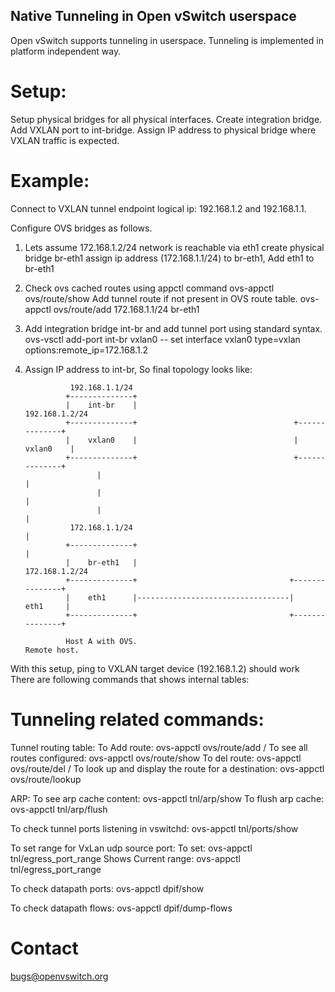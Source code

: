 Native Tunneling in Open vSwitch userspace
------------------------------------------

Open vSwitch supports tunneling in userspace. Tunneling is implemented in
platform independent way.

Setup:
======
Setup physical bridges for all physical interfaces. Create integration bridge.
Add VXLAN port to int-bridge. Assign IP address to physical bridge where
VXLAN traffic is expected.

Example:
========
Connect to VXLAN tunnel endpoint logical ip: 192.168.1.2 and 192.168.1.1.

Configure OVS bridges as follows.

1. Lets assume 172.168.1.2/24 network is reachable via eth1 create physical bridge br-eth1
   assign ip address (172.168.1.1/24) to br-eth1, Add eth1 to br-eth1
2. Check ovs cached routes using appctl command
   ovs-appctl ovs/route/show
   Add tunnel route if not present in OVS route table.
   ovs-appctl ovs/route/add 172.168.1.1/24 br-eth1
3. Add integration bridge int-br and add tunnel port using standard syntax.
   ovs-vsctl add-port int-br vxlan0 -- set interface vxlan0 type=vxlan  options:remote_ip=172.168.1.2
4. Assign IP address to int-br, So final topology looks like:

                 192.168.1.1/24
                +--------------+
                |    int-br    |                                    192.168.1.2/24
                +--------------+                                   +--------------+
                |    vxlan0    |                                   |    vxlan0    |
                +--------------+                                   +--------------+
                       |                                                  |
                       |                                                  |
                       |                                                  |
                 172.168.1.1/24                                           |
                +--------------+                                          |
                |    br-eth1   |                                   172.168.1.2/24
                +--------------+                                  +---------------+
                |    eth1      |----------------------------------|      eth1     |
                +--------------+                                  +---------------+

                Host A with OVS.                                      Remote host.

With this setup, ping to VXLAN target device (192.168.1.2) should work
There are following commands that shows internal tables:

Tunneling related commands:
===========================
Tunnel routing table:
    To Add route:
       ovs-appctl ovs/route/add <IP address>/<prefix length> <output-bridge-name> <gw>
    To see all routes configured:
       ovs-appctl ovs/route/show
    To del route:
       ovs-appctl ovs/route/del <IP address>/<prefix length>
    To look up and display the route for a destination:
       ovs-appctl ovs/route/lookup <IP address>

ARP:
    To see arp cache content:
       ovs-appctl tnl/arp/show
    To flush arp cache:
       ovs-appctl tnl/arp/flush

To check tunnel ports listening in vswitchd:
     ovs-appctl tnl/ports/show

To set range for VxLan udp source port:
     To set:
         ovs-appctl tnl/egress_port_range <num1> <num2>
     Shows Current range:
         ovs-appctl tnl/egress_port_range

To check datapath ports:
     ovs-appctl dpif/show

To check datapath flows:
     ovs-appctl dpif/dump-flows

Contact
=======
bugs@openvswitch.org
